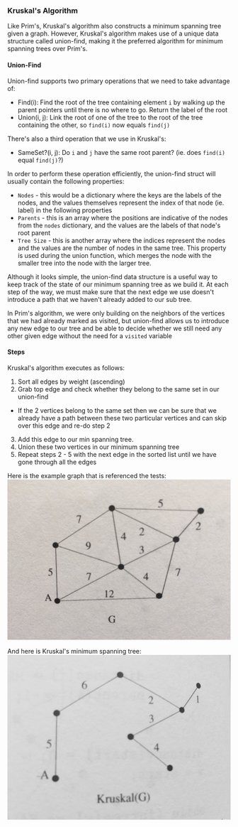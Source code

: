 ### Kruskal's Algorithm

Like Prim's, Kruskal's algorithm also constructs a minimum spanning tree given a graph. However,
Kruskal's algorithm makes use of a unique data structure called union-find, making it the preferred
algorithm for minimum spanning trees over Prim's.

#### Union-Find

Union-find supports two primary operations that we need to take advantage of:

  - Find(i): Find the root of the tree containing element `i` by walking up the parent pointers
    until there is no where to go. Return the label of the root
  - Union(i, j): Link the root of one of the tree to the root of the tree containing the other,
    so `find(i)` now equals `find(j)`

There's also a third operation that we use in Kruskal's:
  - SameSet?(i, j): Do `i` and `j` have the same root parent? (ie. does `find(i)` equal `find(j)`?)

In order to perform these operation efficiently, the union-find struct will usually contain the
following properties:
  - `Nodes` - this would be a dictionary where the keys are the labels of the nodes, and the
    values themselves represent the index of that node (ie. label) in the following properties
  - `Parents` - this is an array where the positions are indicative of the nodes from the
    `nodes` dictionary, and the values are the labels of that node's root parent
  - `Tree Size` - this is another array where the indices represent the nodes and the values
     are the number of nodes in the same tree. This property is used during the union function,
     which merges the node with the smaller tree into the node with the larger tree.

Although it looks simple, the union-find data structure is a useful way to keep track of the
state of our minimum spanning tree as we build it. At each step of the way, we must make sure that
the next edge we use doesn't introduce a path that we haven't already added to our sub tree.

In Prim's algorithm, we were only building on the neighbors of the vertices that we had already
marked as visited, but union-find allows us to introduce any new edge to our tree and be able
to decide whether we still need any other given edge without the need for a `visited` variable

#### Steps

Kruskal's algorithm executes as follows:

1. Sort all edges by weight (ascending)
2. Grab top edge and check whether they belong to the same set in our union-find
  - If the 2 vertices belong to the same set then we can be sure that we already
    have a path between these two particular vertices and can skip over this
    edge and re-do step 2
3. Add this edge to our min spanning tree.
4. Union these two vertices in our minimum spanning tree
5. Repeat steps 2 - 5 with the next edge in the sorted list until we have gone through all the edges


Here is the example graph that is referenced the tests:
![graph](./img/graph.jpg)

And here is Kruskal's minimum spanning tree:
![kruskal](./img/kruskal.jpg)
